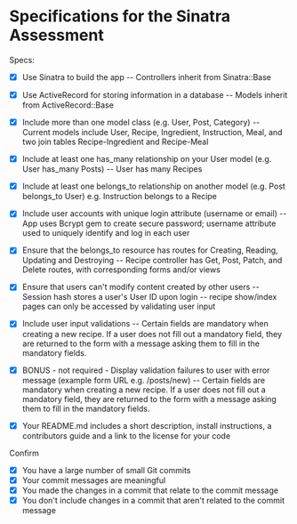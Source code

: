 # Specifications for the Sinatra Assessment

Specs:
- [x] Use Sinatra to build the app
    -- Controllers inherit from Sinatra::Base

- [x] Use ActiveRecord for storing information in a database
    -- Models inherit from ActiveRecord::Base

- [x] Include more than one model class (e.g. User, Post, Category)
    -- Current models include User, Recipe, Ingredient, Instruction, Meal, and two join tables Recipe-Ingredient and Recipe-Meal

- [x] Include at least one has_many relationship on your User model (e.g. User has_many Posts)
    -- User has many Recipes

- [x] Include at least one belongs_to relationship on another model (e.g. Post belongs_to User)
        e.g. Instruction belongs to a Recipe

- [x] Include user accounts with unique login attribute (username or email)
        -- App uses Bcrypt gem to create secure password; username attribute used to uniquely identify and log in each user

- [x] Ensure that the belongs_to resource has routes for Creating, Reading, Updating and Destroying
        -- Recipe controller has Get, Post, Patch, and Delete routes, with corresponding forms and/or views

- [x] Ensure that users can't modify content created by other users
        -- Session hash stores a user's User ID upon login -- recipe show/index pages can only be accessed by validating user input

- [x] Include user input validations
        -- Certain fields are mandatory when creating a new recipe. If a user does not fill out a mandatory field, they are returned to the form with a message asking them to fill in the mandatory fields.

- [x] BONUS - not required - Display validation failures to user with error message (example form URL e.g. /posts/new)
        -- Certain fields are mandatory when creating a new recipe. If a user does not fill out a mandatory field, they are returned to the form with a message asking them to fill in the mandatory fields.

- [x] Your README.md includes a short description, install instructions, a contributors guide and a link to the license for your code

Confirm
- [x] You have a large number of small Git commits
- [x] Your commit messages are meaningful
- [x] You made the changes in a commit that relate to the commit message
- [x] You don't include changes in a commit that aren't related to the commit message
